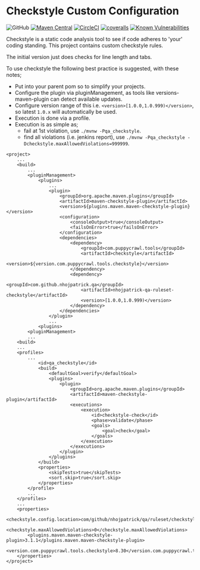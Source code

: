 # Checkstyle Custom Configuration

![GitHub](https://img.shields.io/github/license/nhojpatrick/nhojpatrick-qa-ruleset-checkstyle?style=plastic)
[![Maven Central](https://img.shields.io/maven-central/v/com.github.nhojpatrick.qa/nhojpatrick-qa-ruleset-checkstyle?style=plastic)](https://search.maven.org/artifact/com.github.nhojpatrick.qa/nhojpatrick-qa-ruleset-checkstyle)
[![CircleCI](https://img.shields.io/circleci/build/github/nhojpatrick/nhojpatrick-qa-ruleset-checkstyle/develop?label=circleci&style=plastic)](https://circleci.com/gh/nhojpatrick/nhojpatrick-qa-ruleset-checkstyle/tree/develop)
[![coveralls](https://img.shields.io/coveralls/github/nhojpatrick/reop/branch?style=plastic)](https://coveralls.io/github/nhojpatrick/nhojpatrick-qa-ruleset-checkstyle?branch=develop)
[![Known Vulnerabilities](https://snyk.io/test/github/nhojpatrick/nhojpatrick-qa-ruleset-checkstyle/develop/badge.svg?style=plastic)](https://snyk.io/test/github/nhojpatrick/nhojpatrick-qa-ruleset-checkstyle/develop)

Checkstyle is a static code analysis tool to see if code adheres to 'your'
coding standing. This project contains custom checkstyle rules.

The initial version just does checks for line length and tabs.

To use checkstyle the following best practice is suggested, with these notes;
* Put into your parent pom so to simplify your projects.
* Configure the plugin via pluginManagement, as tools like versions-maven-plugin can detect available updates.
* Configure version range of this i.e. `<version>[1.0.0,1.0.999)</version>`, so latest `1.0.x` will automatically be used.
* Execution is done via a profile.
* Execution is as simple as;
  * fail at 1st violation, use `./mvnw -Pqa_checkstyle`.
  * find all violations (i.e. jenkins report), use `./mvnw -Pqa_checkstyle -Dcheckstyle.maxAllowedViolations=999999`.

```
<project>
	...
	<build>
		...
		<pluginManagement>
			<plugins>
				...
				<plugin>
					<groupId>org.apache.maven.plugins</groupId>
					<artifactId>maven-checkstyle-plugin</artifactId>
					<version>${plugins.maven.maven-checkstyle-plugin}</version>
					<configuration>
						<consoleOutput>true</consoleOutput>
						<failsOnError>true</failsOnError>
					</configuration>
					<dependencies>
						<dependency>
							<groupId>com.puppycrawl.tools</groupId>
							<artifactId>checkstyle</artifactId>
							<version>${version.com.puppycrawl.tools.checkstyle}</version>
						</dependency>
						<dependency>
							<groupId>com.github.nhojpatrick.qa</groupId>
							<artifactId>nhojpatrick-qa-ruleset-checkstyle</artifactId>
							<version>[1.0.0,1.0.999)</version>
						</dependency>
					</dependencies>
				</plugin>
				...
			<plugins>
		<pluginManagement>
		...
	<build>
	...
	<profiles>
		...
			<id>qa_checkstyle</id>
			<build>
				<defaultGoal>verify</defaultGoal>
				<plugins>
					<plugin>
						<groupId>org.apache.maven.plugins</groupId>
						<artifactId>maven-checkstyle-plugin</artifactId>
						<executions>
							<execution>
								<id>checkstyle-check</id>
								<phase>validate</phase>
								<goals>
									<goal>check</goal>
								</goals>
							</execution>
						</executions>
					</plugin>
				</plugins>
			</build>
			<properties>
				<skipTests>true</skipTests>
				<sort.skip>true</sort.skip>
			</properties>
		</profile>
		...
	</profiles>
	...
	<properties>
		<checkstyle.config.location>com/github/nhojpatrick/qa/ruleset/checkstyle/rules.xml</checkstyle.config.location>
		<checkstyle.maxAllowedViolations>0</checkstyle.maxAllowedViolations>
		<plugins.maven.maven-checkstyle-plugin>3.1.1</plugins.maven.maven-checkstyle-plugin>
		<version.com.puppycrawl.tools.checkstyle>8.30</version.com.puppycrawl.tools.checkstyle>
	</properties>
</project>
```
